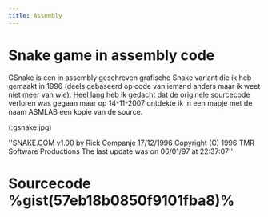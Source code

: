 ```yaml
---
title: Assembly
---
```


#  Snake game in assembly code 
GSnake is een in assembly geschreven grafische Snake variant die ik heb gemaakt in 1996 (deels gebaseerd op code van iemand anders maar ik weet niet meer van wie). Heel lang heb ik gedacht dat de originele sourcecode verloren was gegaan maar op 14-11-2007 ontdekte ik in een mapje met de naam ASMLAB een kopie van de source.

(:gsnake.jpg)

''SNAKE.COM v1.00  by Rick Companje 17/12/1996
Copyright (C) 1996  TMR Software Productions
The last update was on 06/01/97 at 22:37:07''

#  Sourcecode %gist(57eb18b0850f9101fba8)%
